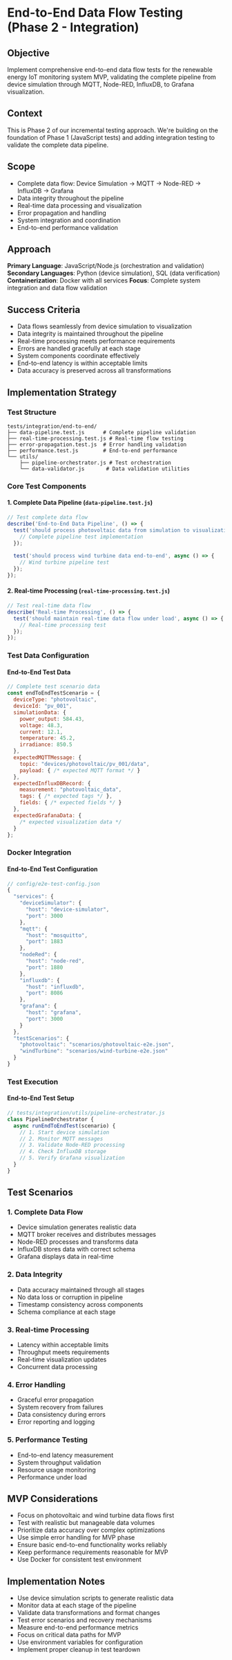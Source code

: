# End-to-End Data Flow Testing (Phase 2 - Integration)

## Objective
Implement comprehensive end-to-end data flow tests for the renewable energy IoT monitoring system MVP, validating the complete pipeline from device simulation through MQTT, Node-RED, InfluxDB, to Grafana visualization.

## Context
This is Phase 2 of our incremental testing approach. We're building on the foundation of Phase 1 (JavaScript tests) and adding integration testing to validate the complete data pipeline.

## Scope
- Complete data flow: Device Simulation → MQTT → Node-RED → InfluxDB → Grafana
- Data integrity throughout the pipeline
- Real-time data processing and visualization
- Error propagation and handling
- System integration and coordination
- End-to-end performance validation

## Approach
**Primary Language**: JavaScript/Node.js (orchestration and validation)
**Secondary Languages**: Python (device simulation), SQL (data verification)
**Containerization**: Docker with all services
**Focus**: Complete system integration and data flow validation

## Success Criteria
- Data flows seamlessly from device simulation to visualization
- Data integrity is maintained throughout the pipeline
- Real-time processing meets performance requirements
- Errors are handled gracefully at each stage
- System components coordinate effectively
- End-to-end latency is within acceptable limits
- Data accuracy is preserved across all transformations

## Implementation Strategy

### Test Structure
```
tests/integration/end-to-end/
├── data-pipeline.test.js      # Complete pipeline validation
├── real-time-processing.test.js # Real-time flow testing
├── error-propagation.test.js  # Error handling validation
├── performance.test.js        # End-to-end performance
└── utils/
    ├── pipeline-orchestrator.js # Test orchestration
    └── data-validator.js       # Data validation utilities
```

### Core Test Components

#### 1. Complete Data Pipeline (`data-pipeline.test.js`)
```javascript
// Test complete data flow
describe('End-to-End Data Pipeline', () => {
  test('should process photovoltaic data from simulation to visualization', async () => {
    // Complete pipeline test implementation
  });
  
  test('should process wind turbine data end-to-end', async () => {
    // Wind turbine pipeline test
  });
});
```

#### 2. Real-time Processing (`real-time-processing.test.js`)
```javascript
// Test real-time data flow
describe('Real-time Processing', () => {
  test('should maintain real-time data flow under load', async () => {
    // Real-time processing test
  });
});
```

### Test Data Configuration

#### End-to-End Test Data
```javascript
// Complete test scenario data
const endToEndTestScenario = {
  deviceType: "photovoltaic",
  deviceId: "pv_001",
  simulationData: {
    power_output: 584.43,
    voltage: 48.3,
    current: 12.1,
    temperature: 45.2,
    irradiance: 850.5
  },
  expectedMQTTMessage: {
    topic: "devices/photovoltaic/pv_001/data",
    payload: { /* expected MQTT format */ }
  },
  expectedInfluxDBRecord: {
    measurement: "photovoltaic_data",
    tags: { /* expected tags */ },
    fields: { /* expected fields */ }
  },
  expectedGrafanaData: {
    /* expected visualization data */
  }
};
```

### Docker Integration

#### End-to-End Test Configuration
```javascript
// config/e2e-test-config.json
{
  "services": {
    "deviceSimulator": {
      "host": "device-simulator",
      "port": 3000
    },
    "mqtt": {
      "host": "mosquitto",
      "port": 1883
    },
    "nodeRed": {
      "host": "node-red",
      "port": 1880
    },
    "influxdb": {
      "host": "influxdb",
      "port": 8086
    },
    "grafana": {
      "host": "grafana",
      "port": 3000
    }
  },
  "testScenarios": {
    "photovoltaic": "scenarios/photovoltaic-e2e.json",
    "windTurbine": "scenarios/wind-turbine-e2e.json"
  }
}
```

### Test Execution

#### End-to-End Test Setup
```javascript
// tests/integration/utils/pipeline-orchestrator.js
class PipelineOrchestrator {
  async runEndToEndTest(scenario) {
    // 1. Start device simulation
    // 2. Monitor MQTT messages
    // 3. Validate Node-RED processing
    // 4. Check InfluxDB storage
    // 5. Verify Grafana visualization
  }
}
```

## Test Scenarios

### 1. Complete Data Flow
- Device simulation generates realistic data
- MQTT broker receives and distributes messages
- Node-RED processes and transforms data
- InfluxDB stores data with correct schema
- Grafana displays data in real-time

### 2. Data Integrity
- Data accuracy maintained through all stages
- No data loss or corruption in pipeline
- Timestamp consistency across components
- Schema compliance at each stage

### 3. Real-time Processing
- Latency within acceptable limits
- Throughput meets requirements
- Real-time visualization updates
- Concurrent data processing

### 4. Error Handling
- Graceful error propagation
- System recovery from failures
- Data consistency during errors
- Error reporting and logging

### 5. Performance Testing
- End-to-end latency measurement
- System throughput validation
- Resource usage monitoring
- Performance under load

## MVP Considerations
- Focus on photovoltaic and wind turbine data flows first
- Test with realistic but manageable data volumes
- Prioritize data accuracy over complex optimizations
- Use simple error handling for MVP phase
- Ensure basic end-to-end functionality works reliably
- Keep performance requirements reasonable for MVP
- Use Docker for consistent test environment

## Implementation Notes
- Use device simulation scripts to generate realistic data
- Monitor data at each stage of the pipeline
- Validate data transformations and format changes
- Test error scenarios and recovery mechanisms
- Measure end-to-end performance metrics
- Focus on critical data paths for MVP
- Use environment variables for configuration
- Implement proper cleanup in test teardown 